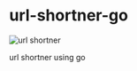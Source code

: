 # url-shortner-go
![url shortner](https://github.com/lizenshakya/url-shortner-go/tree/main/images/url-sys-design.png?raw=true)

url shortner using go
